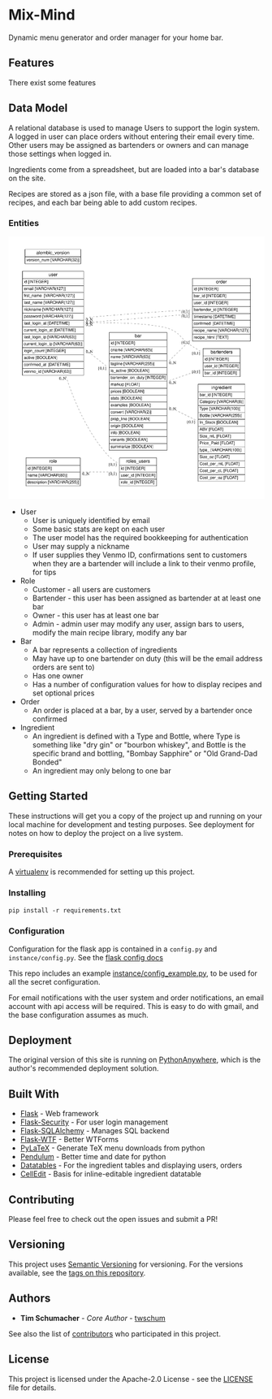 # Mix-Mind

Dynamic menu generator and order manager for your home bar.

## Features

There exist some features

## Data Model

A relational database is used to manage Users to support the login system. A logged in user can place orders without entering their email every time. Other users may be assigned as bartenders or owners and can manage those settings when logged in.

Ingredients come from a spreadsheet, but are loaded into a bar's database on the site.

Recipes are stored as a json file, with a base file providing a common set of recipes, and each bar being able to add custom recipes.

### Entities
![Entity model](erd.svg "Entity Relational Model")
- User
  - User is uniquely identified by email
  - Some basic stats are kept on each user
  - The user model has the required bookkeeping for authentication
  - User may supply a nickname
  - If user supplies they Venmo ID, confirmations sent to customers when they are a bartender will include a link to their venmo profile, for tips
- Role
  - Customer - all users are customers
  - Bartender - this user has been assigned as bartender at at least one bar
  - Owner - this user has at least one bar
  - Admin - admin user may modify any user, assign bars to users, modify the main recipe library, modify any bar
- Bar
  - A bar represents a collection of ingredients
  - May have up to one bartender on duty (this will be the email address orders are sent to)
  - Has one owner
  - Has a number of configuration values for how to display recipes and set optional prices
- Order
  - An order is placed at a bar, by a user, served by a bartender once confirmed
- Ingredient
  - An ingredient is defined with a Type and Bottle, where Type is something like "dry gin" or "bourbon whiskey", and Bottle is the specific brand and bottling, "Bombay Sapphire" or "Old Grand-Dad Bonded"
  - An ingredient may only belong to one bar

## Getting Started

These instructions will get you a copy of the project up and running on your local machine for development and testing purposes. See deployment for notes on how to deploy the project on a live system.

### Prerequisites

A [virtualenv](https://docs.python-guide.org/dev/virtualenvs/) is recommended for setting up this project.

### Installing

```
pip install -r requirements.txt
```

### Configuration

Configuration for the flask app is contained in a `config.py` and `instance/config.py`. See the [flask config docs](http://flask.pocoo.org/docs/1.0/config/)

This repo includes an example [instance/config_example.py](instance/config_example.py), to be used for all the secret configuration.

For email notifications with the user system and order notifications, an email account with api access will be required. This is easy to do with gmail, and the base configuration assumes as much.


## Deployment

The original version of this site is running on [PythonAnywhere](pythonanywhere.com), which is the author's recommended deployment solution.

## Built With

* [Flask](http://flask.pocoo.org/docs/1.0/patterns/) - Web framework
* [Flask-Security](https://pythonhosted.org/Flask-Security/) - For user login management
* [Flask-SQLAlchemy](http://flask-sqlalchemy.pocoo.org/2.3/) - Manages SQL backend
* [Flask-WTF](https://flask-wtf.readthedocs.io/en/stable/) - Better WTForms
* [PyLaTeX](https://jeltef.github.io/PyLaTeX/current/) - Generate TeX menu downloads from python
* [Pendulum](https://pendulum.eustace.io/) - Better time and date for python
* [Datatables](https://datatables.net/) - For the ingredient tables and displaying users, orders
* [CellEdit](https://github.com/ejbeaty/CellEdit) - Basis for inline-editable ingredient datatable

## Contributing

Please feel free to check out the open issues and submit a PR!

## Versioning

This project uses [Semantic Versioning](http://semver.org/) for versioning. For the versions available, see the [tags on this repository](https://github.com/twschum/mix-mind/tags).

## Authors

* **Tim Schumacher** - *Core Author* - [twschum](https://github.com/twschum)

See also the list of [contributors](https://github.com/twschum/mix-mind/contributors) who participated in this project.

## License

This project is licensed under the Apache-2.0 License - see the [LICENSE](LICENSE) file for details.

